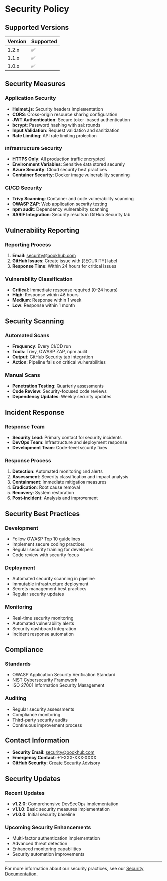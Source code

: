 # Security Policy

## Supported Versions

| Version | Supported          |
| ------- | ------------------ |
| 1.2.x   | :white_check_mark: |
| 1.1.x   | :white_check_mark: |
| 1.0.x   | :white_check_mark: |

## Security Measures

### Application Security
- **Helmet.js**: Security headers implementation
- **CORS**: Cross-origin resource sharing configuration
- **JWT Authentication**: Secure token-based authentication
- **bcrypt**: Password hashing with salt rounds
- **Input Validation**: Request validation and sanitization
- **Rate Limiting**: API rate limiting protection

### Infrastructure Security
- **HTTPS Only**: All production traffic encrypted
- **Environment Variables**: Sensitive data stored securely
- **Azure Security**: Cloud security best practices
- **Container Security**: Docker image vulnerability scanning

### CI/CD Security
- **Trivy Scanning**: Container and code vulnerability scanning
- **OWASP ZAP**: Web application security testing
- **npm audit**: Dependency vulnerability scanning
- **SARIF Integration**: Security results in GitHub Security tab

## Vulnerability Reporting

### Reporting Process
1. **Email**: security@bookhub.com
2. **GitHub Issues**: Create issue with [SECURITY] label
3. **Response Time**: Within 24 hours for critical issues

### Vulnerability Classification
- **Critical**: Immediate response required (0-24 hours)
- **High**: Response within 48 hours
- **Medium**: Response within 1 week
- **Low**: Response within 1 month

## Security Scanning

### Automated Scans
- **Frequency**: Every CI/CD run
- **Tools**: Trivy, OWASP ZAP, npm audit
- **Output**: GitHub Security tab integration
- **Action**: Pipeline fails on critical vulnerabilities

### Manual Scans
- **Penetration Testing**: Quarterly assessments
- **Code Review**: Security-focused code reviews
- **Dependency Updates**: Weekly security updates

## Incident Response

### Response Team
- **Security Lead**: Primary contact for security incidents
- **DevOps Team**: Infrastructure and deployment response
- **Development Team**: Code-level security fixes

### Response Process
1. **Detection**: Automated monitoring and alerts
2. **Assessment**: Severity classification and impact analysis
3. **Containment**: Immediate mitigation measures
4. **Eradication**: Root cause removal
5. **Recovery**: System restoration
6. **Post-incident**: Analysis and improvement

## Security Best Practices

### Development
- Follow OWASP Top 10 guidelines
- Implement secure coding practices
- Regular security training for developers
- Code review with security focus

### Deployment
- Automated security scanning in pipeline
- Immutable infrastructure deployment
- Secrets management best practices
- Regular security updates

### Monitoring
- Real-time security monitoring
- Automated vulnerability alerts
- Security dashboard integration
- Incident response automation

## Compliance

### Standards
- OWASP Application Security Verification Standard
- NIST Cybersecurity Framework
- ISO 27001 Information Security Management

### Auditing
- Regular security assessments
- Compliance monitoring
- Third-party security audits
- Continuous improvement process

## Contact Information

- **Security Email**: security@bookhub.com
- **Emergency Contact**: +1-XXX-XXX-XXXX
- **GitHub Security**: [Create Security Advisory](https://github.com/your-repo/security/advisories)

## Security Updates

### Recent Updates
- **v1.2.0**: Comprehensive DevSecOps implementation
- **v1.1.0**: Basic security measures implementation
- **v1.0.0**: Initial security baseline

### Upcoming Security Enhancements
- Multi-factor authentication implementation
- Advanced threat detection
- Enhanced monitoring capabilities
- Security automation improvements

---

For more information about our security practices, see our [Security Documentation](./docs/security/). 